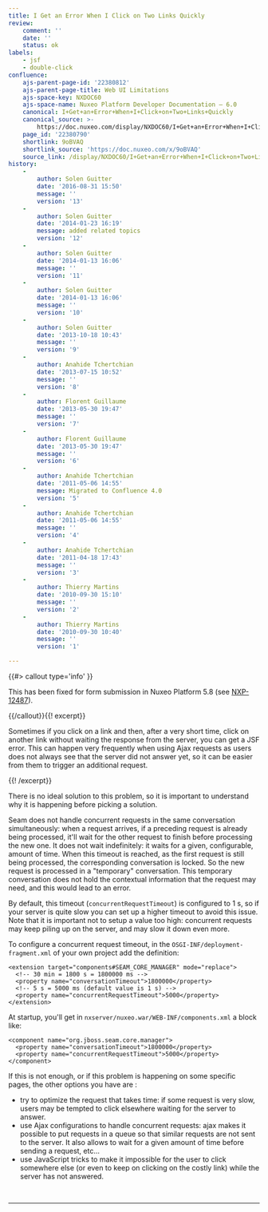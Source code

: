 ```yaml
---
title: I Get an Error When I Click on Two Links Quickly
review:
    comment: ''
    date: ''
    status: ok
labels:
    - jsf
    - double-click
confluence:
    ajs-parent-page-id: '22380812'
    ajs-parent-page-title: Web UI Limitations
    ajs-space-key: NXDOC60
    ajs-space-name: Nuxeo Platform Developer Documentation — 6.0
    canonical: I+Get+an+Error+When+I+Click+on+Two+Links+Quickly
    canonical_source: >-
        https://doc.nuxeo.com/display/NXDOC60/I+Get+an+Error+When+I+Click+on+Two+Links+Quickly
    page_id: '22380790'
    shortlink: 9oBVAQ
    shortlink_source: 'https://doc.nuxeo.com/x/9oBVAQ'
    source_link: /display/NXDOC60/I+Get+an+Error+When+I+Click+on+Two+Links+Quickly
history:
    - 
        author: Solen Guitter
        date: '2016-08-31 15:50'
        message: ''
        version: '13'
    - 
        author: Solen Guitter
        date: '2014-01-23 16:19'
        message: added related topics
        version: '12'
    - 
        author: Solen Guitter
        date: '2014-01-13 16:06'
        message: ''
        version: '11'
    - 
        author: Solen Guitter
        date: '2014-01-13 16:06'
        message: ''
        version: '10'
    - 
        author: Solen Guitter
        date: '2013-10-18 10:43'
        message: ''
        version: '9'
    - 
        author: Anahide Tchertchian
        date: '2013-07-15 10:52'
        message: ''
        version: '8'
    - 
        author: Florent Guillaume
        date: '2013-05-30 19:47'
        message: ''
        version: '7'
    - 
        author: Florent Guillaume
        date: '2013-05-30 19:47'
        message: ''
        version: '6'
    - 
        author: Anahide Tchertchian
        date: '2011-05-06 14:55'
        message: Migrated to Confluence 4.0
        version: '5'
    - 
        author: Anahide Tchertchian
        date: '2011-05-06 14:55'
        message: ''
        version: '4'
    - 
        author: Anahide Tchertchian
        date: '2011-04-18 17:43'
        message: ''
        version: '3'
    - 
        author: Thierry Martins
        date: '2010-09-30 15:10'
        message: ''
        version: '2'
    - 
        author: Thierry Martins
        date: '2010-09-30 10:40'
        message: ''
        version: '1'

---
```

{{#> callout type='info' }}

This has been fixed for form submission in Nuxeo Platform 5.8 (see [NXP-12487](https://jira.nuxeo.com/browse/NXP-12487)).

{{/callout}}{{! excerpt}}

Sometimes if you click on a link and then, after a very short time, click on another link without waiting the response from the server, you can get a JSF error. This can happen very frequently when using Ajax requests as users does not always see that the server did not answer yet, so it can be easier from them to trigger an additional request.

{{! /excerpt}}

There is no ideal solution to this problem, so it is important to understand why it is happening before picking a solution.

Seam does not handle concurrent requests in the same conversation simultaneously: when a request arrives, if a preceding request is already being processed, it'll wait for the other request to finish before processing the new one. It does not wait indefinitely: it waits for a given, configurable, amount of time. When this timeout is reached, as the first request is still being processed, the corresponding conversation is locked. So the new request is processed in a "temporary" conversation. This temporary conversation does not hold the contextual information that the request may need, and this would lead to an error.

By default, this timeout (`concurrentRequestTimeout`)&nbsp;is configured to 1 s, so if your server is quite slow you can set up a higher timeout to avoid this issue. Note that it is important not to setup a value too high: concurrent requests may keep piling up on the server, and may slow it down even more.

To configure a concurrent request timeout, in the `OSGI-INF/deployment-fragment.xml` of your own project add the definition:

```html/xml
<extension target="components#SEAM_CORE_MANAGER" mode="replace">
  <!-- 30 min = 1800 s = 1800000 ms -->
  <property name="conversationTimeout">1800000</property>
  <!-- 5 s = 5000 ms (default value is 1 s) -->
  <property name="concurrentRequestTimeout">5000</property>
</extension>

```

At startup, you'll get in `nxserver/nuxeo.war/WEB-INF/components.xml` a block like:

```html/xml
<component name="org.jboss.seam.core.manager">
  <property name="conversationTimeout">1800000</property>
  <property name="concurrentRequestTimeout">5000</property>
</component>

```

If this is not enough, or if this problem is happening on some specific pages, the other options you have are :

*   try to optimize the request that takes time: if some request is very slow, users may be tempted to click elsewhere waiting for the server to answer.
*   use Ajax configurations to handle concurrent requests: ajax makes it possible to put requests in a queue so that similar requests are not sent to the server. It also allows to wait for a given amount of time before sending a request, etc...
*   use JavaScript tricks to make it impossible for the user to click somewhere else (or even to keep on clicking on the costly link) while the server has not answered.

&nbsp;

* * *